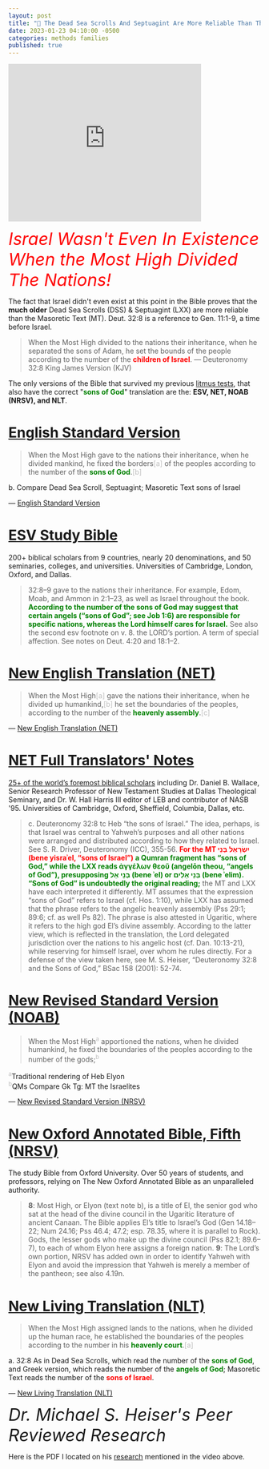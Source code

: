 ```yaml
---
layout: post
title: "📜 The Dead Sea Scrolls And Septuagint Are More Reliable Than The Masoretic Text In This Passage"
date: 2023-01-23 04:10:00 -0500
categories: methods families
published: true
---
```


<iframe width="385" height="315" src="https://www.youtube.com/embed/Jt8OoMLrAyo" title="YouTube video player" frameborder="0" allow="accelerometer; autoplay; clipboard-write; encrypted-media; gyroscope; picture-in-picture; web-share" allowfullscreen></iframe>

<span style="font-style:Italic;font-size:34px;color:red;">Israel Wasn't Even In Existence When the Most High Divided The Nations!</span>

The fact that Israel didn't even exist at this point in the Bible proves that the **much older** Dead Sea Scrolls (DSS) & Septuagint (LXX) are more reliable than the Masoretic Text (MT). Deut. 32:8 is a reference to Gen. 11:1-9, a time before Israel.

> When the Most High divided to the nations their inheritance, when he separated the sons of Adam, he set the bounds of the people according to the number of the <span style="font-weight:bold;color:red;">children of Israel</span>. &mdash; Deuteronomy 32:8 King James Version (KJV)

The only versions of the Bible that survived my previous [litmus tests](https://sevenshepherd.github.io/the-best-bible/), that also have the correct "<span style="font-weight:bold;color:green;">sons of God</span>" translation are the: **ESV, NET, NOAB (NRSV), and NLT**.

# [English Standard Version](https://amzn.to/3WsN0Uw)

> When the Most High gave to the nations their inheritance, when he divided mankind, he fixed the borders<span style="color:#bfbfbf;">[a]</span> of the peoples according to the number of the <span style="font-weight:bold;color:green;">sons of God</span>.<span style="color:#bfbfbf;">[b]</span>
>
b. Compare Dead Sea Scroll, Septuagint; Masoretic Text sons of Israel
>
&mdash; [English Standard Version](https://www.biblegateway.com/passage/?search=Deuteronomy+32%3A8&version=ESV)

# [ESV Study Bible](https://amzn.to/3WsN0Uw)
200+ biblical scholars from 9 countries, nearly 20 denominations, and 50 seminaries, colleges, and universities. Universities of Cambridge, London, Oxford, and Dallas.

> 32:8–9 gave to the nations their inheritance. For example, Edom, Moab, and Ammon in 2:1–23, as well as Israel throughout the book. <span style="font-weight:bold;color:green;">According to the number of the sons of God may suggest that certain angels (“sons of God”; see Job 1:6) are responsible for specific nations, whereas the Lord himself cares for Israel.</span> See also the second esv footnote on v. 8. the LORD’s portion. A term of special affection. See notes on Deut. 4:20 and 18:1–2.

# [New English Translation (NET)](https://amzn.to/3WLAgbr)

> When the Most High<span style="color:#bfbfbf;">[a]</span> gave the nations their inheritance, when he divided up humankind,<span style="color:#bfbfbf;">[b]</span> he set the boundaries of the peoples, according to the number of the <span style="font-weight:bold;color:green;">heavenly assembly</span>.<span style="color:#bfbfbf;">[c]</span> 
>
&mdash; [New English Translation (NET)](https://www.biblegateway.com/passage/?search=Deuteronomy%2032%3A8&version=NET)

# [NET Full Translators' Notes](https://amzn.to/3WLAgbr)
[25+ of the world’s foremost biblical scholars](https://netbible.com/preface/) including Dr. Daniel B. Wallace, Senior Research Professor of New Testament Studies at Dallas Theological Seminary, and Dr. W. Hall Harris III editor of LEB and contributor of NASB '95. Universities of Cambridge, Oxford, Sheffield, Columbia, Dallas, etc.

> c. Deuteronomy 32:8 tc Heb “the sons of Israel.” The idea, perhaps, is that Israel was central to Yahweh’s purposes and all other nations were arranged and distributed according to how they related to Israel. See S. R. Driver, Deuteronomy (ICC), 355-56. <span style="font-weight:bold;color:red;">For the MT יִשְׂרָאֵל בְּנֵי (bene yisraʾel, “sons of Israel”)</span> <span style="font-weight:bold;color:green;">a Qumran fragment has “sons of God,” while the LXX reads ἀγγέλων θεοῦ (angelōn theou, “angels of God”), presupposing בְּנֵי אֵל (bene ʾel) or בְּנֵי אֵלִים (bene ʾelim). “Sons of God” is undoubtedly the original reading;</span> the MT and LXX have each interpreted it differently. MT assumes that the expression “sons of God” refers to Israel (cf. Hos. 1:10), while LXX has assumed that the phrase refers to the angelic heavenly assembly (Pss 29:1; 89:6; cf. as well Ps 82). The phrase is also attested in Ugaritic, where it refers to the high god El’s divine assembly. According to the latter view, which is reflected in the translation, the Lord delegated jurisdiction over the nations to his angelic host (cf. Dan. 10:13-21), while reserving for himself Israel, over whom he rules directly. For a defense of the view taken here, see M. S. Heiser, “Deuteronomy 32:8 and the Sons of God,” BSac 158 (2001): 52-74.

# [New Revised Standard Version (NOAB)](https://amzn.to/3XGvXPg)

> When the Most High<sup style="color:#bfbfbf;">a</sup> apportioned the nations, when he divided humankind, he fixed the boundaries of the peoples according to the number of the gods;<sup style="color:#bfbfbf;">b</sup>
>
<sup style="color:#bfbfbf;">a</sup>Traditional rendering of Heb Elyon<br>
<sup style="color:#bfbfbf;">b</sup>QMs Compare Gk Tg: MT the Israelites
>
&mdash; [New Revised Standard Version (NRSV)](https://www.biblegateway.com/passage/?search=Deuteronomy%2032%3A8&version=NRSVA)

# [New Oxford Annotated Bible, Fifth (NRSV)](https://amzn.to/3XGvXPg)
The study Bible from Oxford University. Over 50 years of students, and professors, relying on The New Oxford Annotated Bible as an unparalleled authority.

> **8**: Most High, or Elyon (text note b), is a title of El, the senior god who sat at the head of the divine council in the Ugaritic literature of ancient Canaan. The Bible applies El’s title to Israel’s God (Gen 14.18–22; Num 24.16; Pss 46.4; 47.2; esp. 78.35, where it is parallel to Rock). Gods, the lesser gods who make up the divine council (Pss 82.1; 89.6–7), to each of whom Elyon here assigns a foreign nation. **9**: The Lord’s own portion, NRSV has added own in order to identify Yahweh with Elyon and avoid the impression that Yahweh is merely a member of the pantheon; see also 4.19n.

# [New Living Translation (NLT)](https://amzn.to/3CcB5Cu)

> When the Most High assigned lands to the nations, when he divided up the human race, he established the boundaries of the peoples according to the number in his <span style="font-weight:bold;color:green;">heavenly court</span>.<span style="color:#bfbfbf;">[a]</span>
>
a. 32:8 As in Dead Sea Scrolls, which read the number of the <span style="font-weight:bold;color:green;">sons of God</span>, and Greek version, which reads the number of the <span style="font-weight:bold;color:green;">angels of God</span>; Masoretic Text reads the number of the <span style="font-weight:bold;color:red;">sons of Israel</span>.
>
&mdash; [New Living Translation (NLT)](https://www.biblegateway.com/passage/?search=Deuteronomy%2032%3A8&version=NLT)

<!-- <span style="font-style:Italic;font-size:34px;">Textual Purity Of The OT Is Greater Than The NT's 99.8%</span>

Scholars agree that **no cardinal doctrine is affected** by any viable variant. To be sure, minor doctrinal differences and matters of orthopraxy ("right action") are affected by variants, but regardless of what text one uses, **Jesus is affirmed as God in the flesh, as rising from the dead bodily, as ascending to heaven and as coming again some day.** 

> "**99.8% of textual variants affect nothing**, most are spelling differences. there's different ways to spell John, there's different ways to spell Mary, they're not going to affect anything, but **the one-fifth of 1% that do affect things are the ones that scholars talk about**. The bottom line is it does not matter in some respects which New Testament you use because **no essential doctrine is jeopardized** by any of these textual variants" &mdash; [Dr. Daniel B. Wallace, Senior Research Professor, Ph.D.](https://youtu.be/NikVdhp0YFs)

Now imagine how much less you have to worry about the OT. -->

<span style="font-style:Italic;font-size:34px;">Dr. Michael S. Heiser's Peer Reviewed Research</span>

Here is the PDF I located on his [research](/assets/docs/MSHD3217.pdf) mentioned in the video above.

<script>
	var refTagger = {
		settings: {
			bibleVersion: 'ESV'
		}
	}; 

	(function(d, t) {
		var n=d.querySelector('[nonce]');
		refTagger.settings.nonce = n && (n.nonce||n.getAttribute('nonce'));
		var g = d.createElement(t), s = d.getElementsByTagName(t)[0];
		g.src = 'https://api.reftagger.com/v2/RefTagger.js';
		g.nonce = refTagger.settings.nonce;
		s.parentNode.insertBefore(g, s);
	}(document, 'script'));
</script>